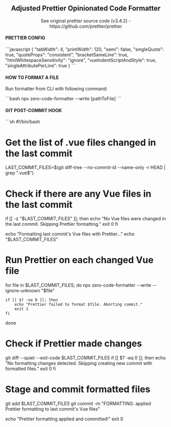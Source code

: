 
<h2 align="center">Adjusted Prettier Opinionated Code Formatter</h2>

<p align="center">See original prettier source code (v3.4.2) - https://github.com/prettier/prettier</p>

<h4>PRETTIER CONFIG</h4>
```javascript
    {
        "tabWidth": 4,
        "printWidth": 120,
        "semi": false,
        "singleQuote": true,
        "quoteProps": "consistent",
        "bracketSameLine": true,
        "htmlWhitespaceSensitivity": "ignore",
        "vueIndentScriptAndStyle": true,
        "singleAttributePerLine": true
    }
```

<h4>HOW TO FORMAT A FILE</h4>
<p>Run formatter from CLI with following command:</p>
```bash
npx zero-code-formatter --write [pathToFile]
```

<h4>GIT POST-COMMIT HOOK</h4>
```sh
#!/bin/bash

# Get the list of .vue files changed in the last commit
LAST_COMMIT_FILES=$(git diff-tree --no-commit-id --name-only -r HEAD | grep ".vue$")

# Check if there are any Vue files in the last commit
if [[ -z "$LAST_COMMIT_FILES" ]]; then
    echo "No Vue files were changed in the last commit. Skipping Prettier formatting."
    exit 0
fi

echo "Formatting last commit's Vue files with Prettier..."
echo "$LAST_COMMIT_FILES"

# Run Prettier on each changed Vue file
for file in $LAST_COMMIT_FILES; do
    npx zero-code-formatter --write --ignore-unknown "$file"

    if [[ $? -ne 0 ]]; then
        echo "Prettier failed to format $file. Aborting commit."
        exit 1
    fi
done

# Check if Prettier made changes
git diff --quiet --exit-code $LAST_COMMIT_FILES
if [[ $? -eq 0 ]]; then
    echo "No formatting changes detected. Skipping creating new commit with formatted files."
    exit 0
fi

# Stage and commit formatted files
git add $LAST_COMMIT_FILES
git commit -m "FORMATTING: applied Prettier formatting to last commit's Vue files"

echo "Prettier formatting applied and committed!"
exit 0
```